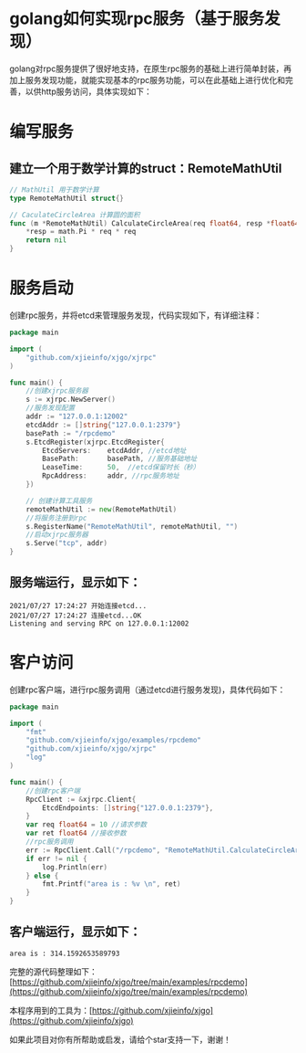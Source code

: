 # golang如何实现rpc服务（基于服务发现）

golang对rpc服务提供了很好地支持，在原生rpc服务的基础上进行简单封装，再加上服务发现功能，就能实现基本的rpc服务功能，可以在此基础上进行优化和完善，以供http服务访问，具体实现如下：

# 编写服务
## 建立一个用于数学计算的struct：RemoteMathUtil
```go
// MathUtil 用于数学计算
type RemoteMathUtil struct{}

// CaculateCircleArea 计算圆的面积
func (m *RemoteMathUtil) CalculateCircleArea(req float64, resp *float64) error {
	*resp = math.Pi * req * req
	return nil
}
```
# 服务启动
创建rpc服务，并将etcd来管理服务发现，代码实现如下，有详细注释：
```go
package main

import (
	"github.com/xjieinfo/xjgo/xjrpc"
)

func main() {
	//创建xjrpc服务器
	s := xjrpc.NewServer()
	//服务发现配置
	addr := "127.0.0.1:12002"
	etcdAddr := []string{"127.0.0.1:2379"}
	basePath := "/rpcdemo"
	s.EtcdRegister(xjrpc.EtcdRegister{
		EtcdServers:    etcdAddr, //etcd地址
		BasePath:       basePath, //服务基础地址
		LeaseTime:      50,  //etcd保留时长（秒）
		RpcAddress:     addr, //rpc服务地址
	})

	// 创建计算工具服务
	remoteMathUtil := new(RemoteMathUtil)
	//将服务注册到rpc
	s.RegisterName("RemoteMathUtil", remoteMathUtil, "")
	//启动xjrpc服务器
	s.Serve("tcp", addr)
}
```
## 服务端运行，显示如下：
```
2021/07/27 17:24:27 开始连接etcd...
2021/07/27 17:24:27 连接etcd...OK
Listening and serving RPC on 127.0.0.1:12002
```
# 客户访问
创建rpc客户端，进行rpc服务调用（通过etcd进行服务发现)，具体代码如下：
```go
package main

import (
	"fmt"
	"github.com/xjieinfo/xjgo/examples/rpcdemo"
	"github.com/xjieinfo/xjgo/xjrpc"
	"log"
)

func main() {
	//创建rpc客户端
	RpcClient := &xjrpc.Client{
		EtcdEndpoints: []string{"127.0.0.1:2379"},
	}
	var req float64 = 10 //请求参数
	var ret float64 //接收参数
	//rpc服务调用
	err := RpcClient.Call("/rpcdemo", "RemoteMathUtil.CalculateCircleArea", req, &ret)
	if err != nil {
		log.Println(err)
	} else {
		fmt.Printf("area is : %v \n", ret)
	}	
}
```

## 客户端运行，显示如下：
```
area is : 314.1592653589793 
```

完整的源代码整理如下：[https://github.com/xjieinfo/xjgo/tree/main/examples/rpcdemo](https://github.com/xjieinfo/xjgo/tree/main/examples/rpcdemo)

本程序用到的工具为：[https://github.com/xjieinfo/xjgo](https://github.com/xjieinfo/xjgo)

如果此项目对你有所帮助或启发，请给个star支持一下，谢谢！

